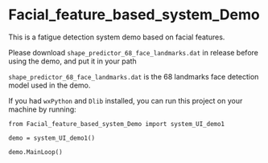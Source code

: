 # Facial_feature_based_system_Demo

This is a fatigue detection system demo based on facial features.



Please download `shape_predictor_68_face_landmarks.dat` in release before using the demo, and put it in your path



`shape_predictor_68_face_landmarks.dat` is the 68 landmarks face detection model used in the demo.



If you had `wxPython` and `Dlib` installed, you can run this project on your machine by running:


`from Facial_feature_based_system_Demo import system_UI_demo1`

`demo = system_UI_demo1()`

`demo.MainLoop()`
